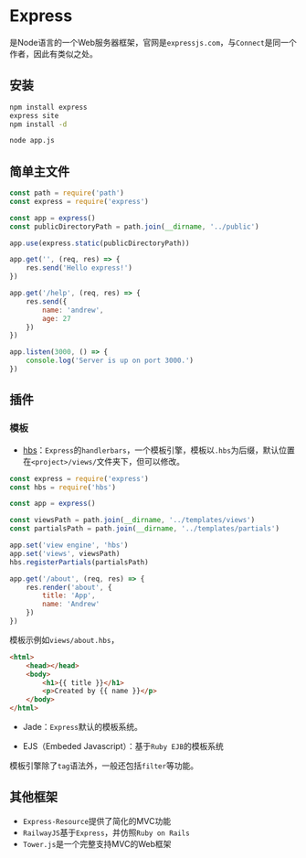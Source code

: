 # Express

是Node语言的一个Web服务器框架，官网是`expressjs.com`，与`Connect`是同一个作者，因此有类似之处。

## 安装
```bash
npm install express
express site
npm install -d

node app.js
```

## 简单主文件

```js
const path = require('path')
const express = require('express')

const app = express()
const publicDirectoryPath = path.join(__dirname, '../public')

app.use(express.static(publicDirectoryPath))

app.get('', (req, res) => {
    res.send('Hello express!')
})

app.get('/help', (req, res) => {
    res.send({
        name: 'andrew',
        age: 27
    })
})

app.listen(3000, () => {
    console.log('Server is up on port 3000.')
})
 ```


## 插件
### 模板
- [hbs](https://www.npmjs.com/package/hbs)：`Express`的`handlerbars`，一个模板引擎，模板以`.hbs`为后缀，默认位置在`<project>/views/`文件夹下，但可以修改。

```js
const express = require('express')
const hbs = require('hbs')

const app = express()

const viewsPath = path.join(__dirname, '../templates/views')
const partialsPath = path.join(__dirname, '../templates/partials')

app.set('view engine', 'hbs')
app.set('views', viewsPath)
hbs.registerPartials(partialsPath)

app.get('/about', (req, res) => {
    res.render('about', {
        title: 'App',
        name: 'Andrew'
    })
})
 ```

模板示例如`views/about.hbs`，
```html
<html>
    <head></head>
    <body>
        <h1>{{ title }}</h1>
        <p>Created by {{ name }}</p>
    </body>
</html>
 ```


- Jade：`Express`默认的模板系统。

- EJS（Embeded Javascript）：基于`Ruby EJB`的模板系统

模板引擎除了`tag`语法外，一般还包括`filter`等功能。


## 其他框架
- `Express-Resource`提供了简化的MVC功能
- `RailwayJS`基于`Express`，并仿照`Ruby on Rails`
- `Tower.js`是一个完整支持MVC的Web框架

